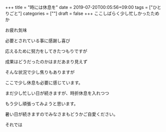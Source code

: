 +++
title = "時には休息を"
date = 2019-07-20T00:05:56+09:00
tags = ["ひとりごと"]
categories = [""]
draft = false
+++
ここしばらく少し忙しかったためか

お疲れ気味

必要とされている事に感謝し喜び

応えるために努力をしてきたつもりですが

成果はどうだったのかはまだあまり見えず

そんな状況で少し焦りもありますが

ここで少し休息も必要に感じています。

まだ少し忙しい日が続きますが、時折休息を入れつつ

もう少し頑張ってみようと思います。

暑い日が続きますのでみなさまもどうかご自愛ください。

それでは
